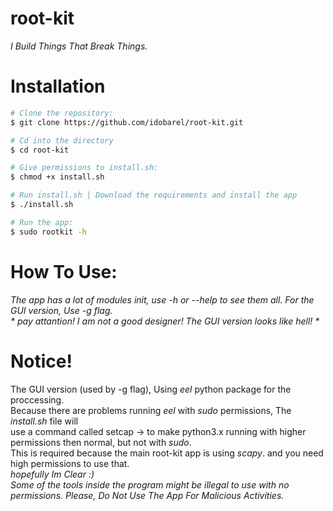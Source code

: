 # root-kit

_I Build Things That Break Things._<br>

# Installation

```bash
# Clone the repository:
$ git clone https://github.com/idobarel/root-kit.git

# Cd into the directory
$ cd root-kit

# Give permissions to install.sh:
$ chmod +x install.sh

# Run install.sh | Download the requirements and install the app
$ ./install.sh

# Run the app:
$ sudo rootkit -h
```

# How To Use:

_The app has a lot of modules init, use -h or --help to see them all._
_For the GUI version, Use -g flag._<br>
_* pay attantion! I am not a good designer! The GUI version looks like hell! *_

# Notice!
The GUI version (used by -g flag), Using _eel_ python package for the proccessing.<br>
Because there are problems running _eel_ with _sudo_ permissions, The _install.sh_ file will<br>
use a command called setcap -> to make python3.x running with higher permissions then normal, but not with _sudo_.<br>
This is required because the main root-kit app is using _scapy_. and you need high permissions to use that.<br>
_hopefully Im Clear :)_<br>
_Some of the tools inside the program might be illegal to use with no permissions. Please, Do Not Use The App For Malicious Activities._
